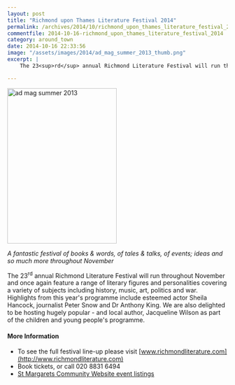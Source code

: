 ```yaml
---
layout: post
title: "Richmond upon Thames Literature Festival 2014"
permalink: /archives/2014/10/richmond_upon_thames_literature_festival_2014.html
commentfile: 2014-10-16-richmond_upon_thames_literature_festival_2014
category: around_town
date: 2014-10-16 22:33:56
image: "/assets/images/2014/ad_mag_summer_2013_thumb.png"
excerpt: |
    The 23<sup>rd</sup> annual Richmond Literature Festival will run throughout November and once again feature a range of literary figures and personalities covering a variety of subjects including history, music, art, politics and war. Highlights from this year's programme include esteemed actor Sheila Hancock, journalist Peter Snow and Dr Anthony King. We are also delighted to be hosting hugely popular - and local author, Jacqueline Wilson as part of the children and young people's programme.

---
```


<a href="/assets/images/2014/ad_mag_summer_2013.png" title="See larger version of - ad mag summer 2013"><img src="/assets/images/2014/ad_mag_summer_2013_thumb.png" width="250" height="355" alt="ad mag summer 2013" class="photo right" /></a>

*A fantastic festival of books & words, of tales & talks, of events; ideas and so much more throughout November*

The 23<sup>rd</sup> annual Richmond Literature Festival will run throughout November and once again feature a range of literary figures and personalities covering a variety of subjects including history, music, art, politics and war. Highlights from this year's programme include esteemed actor Sheila Hancock, journalist Peter Snow and Dr Anthony King. We are also delighted to be hosting hugely popular - and local author, Jacqueline Wilson as part of the children and young people's programme.

#### More Information

-   To see the full festival line-up please visit [www.richmondliterature.com](http://www.richmondliterature.com)
-   Book tickets, or call 020 8831 6494
-   [St Margarets Community Website event listings](/directory/art/200610191449)
